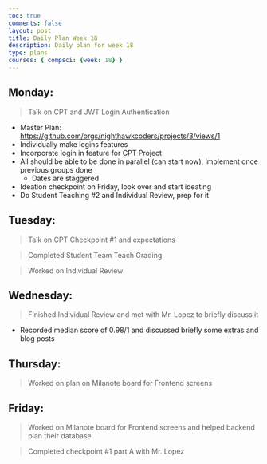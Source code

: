 ```yaml
---
toc: true
comments: false
layout: post
title: Daily Plan Week 18
description: Daily plan for week 18
type: plans
courses: { compsci: {week: 18} }
---
```


## Monday:
> Talk on CPT and JWT Login Authentication
- Master Plan: https://github.com/orgs/nighthawkcoders/projects/3/views/1 
- Individually make logins features
- Incorporate login in feature for CPT Project
- All should be able to be done in parallel (can start now), implement once previous groups done
    - Dates are staggered
- Ideation checkpoint on Friday, look over and start ideating
- Do Student Teaching #2 and Individual Review, prep for it

## Tuesday:
> Talk on CPT Checkpoint #1 and expectations

> Completed Student Team Teach Grading

> Worked on Individual Review

## Wednesday:
> Finished Individual Review and met with Mr. Lopez to briefly discuss it
- Recorded median score of 0.98/1 and discussed briefly some extras and blog posts

## Thursday:
> Worked on plan on Milanote board for Frontend screens

## Friday:
> Worked on Milanote board for Frontend screens and helped backend plan their database

> Completed checkpoint #1 part A with Mr. Lopez
